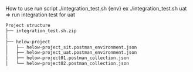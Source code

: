 How to use
run script ./integration_test.sh {env} 
ex ./integration_test.sh uat  => run integration test for uat

```bash
Project structure
├── integration_test.sh.zip
│
├── helow-project
│   ├── helow-project_sit.postman_environment.json
│   ├── helow-project_uat.postman_environment.json
│   ├── helow-project01.postman_collection.json
│   └── helow-project02.postman_collection.json
```

